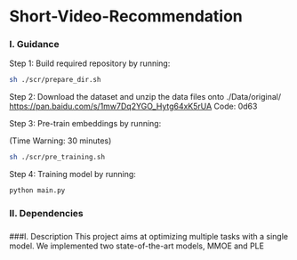 # Short-Video-Recommendation
### I. Guidance
Step 1: Build required repository by running:
```bash
sh ./scr/prepare_dir.sh
```
Step 2: Download the dataset and unzip the data files onto ./Data/original/
https://pan.baidu.com/s/1mw7Dq2YGO_Hytg64xK5rUA 
Code: 0d63

Step 3: Pre-train embeddings by running: 

(Time Warning: 30 minutes)
```bash
sh ./scr/pre_training.sh
```
Step  4: Training model by running:
```bash
python main.py
```
### II. Dependencies



###
###I. Description
This project aims at optimizing multiple 
tasks with a single model. 
We implemented two state-of-the-art models, MMOE and 
PLE 
